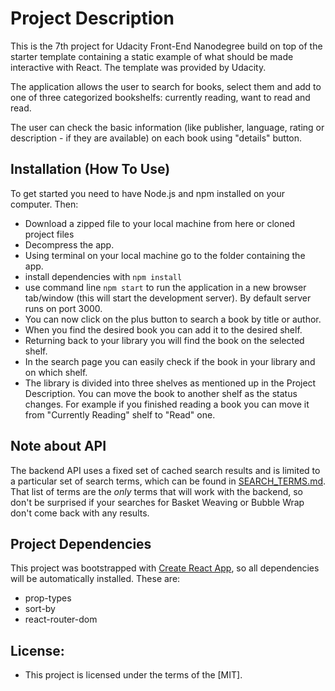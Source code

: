 # Project Description

This is the 7th project for Udacity Front-End Nanodegree build on top of the starter template containing a static example of what should be made interactive with React. The template was provided by Udacity.

The application allows the user to search for books, select them and add to one of three categorized bookshelfs: currently reading, want to read and read.

The user can check the basic information (like publisher, language, rating or description - if they are available) on each book using "details" button.

## Installation (How To Use)

To get started you need to have Node.js and npm installed on your computer. Then:

- Download a zipped file to your local machine from here or cloned project files 
- Decompress the app.
- Using terminal on your local machine go to the folder containing the app.
- install dependencies with `npm install`
- use command line `npm start`  to run the application in a new browser tab/window (this will start the development server). By default server runs on port 3000.
- You can now click on the plus button to search a book by title or author.
- When you find the desired book you can add it to the desired shelf.
- Returning back to your library you will find the book on the selected shelf.
- In the search page you can easily check if the book in your library and on which shelf.
- The library is divided into three shelves as mentioned up in the Project Description. You can move the book to another shelf as the status changes. For example if you finished reading a book you can move it from "Currently Reading" shelf to "Read" one.


## Note about API

The backend API uses a fixed set of cached search results and is limited to a particular set of search terms, which can be found in [SEARCH_TERMS.md](SEARCH_TERMS.md). That list of terms are the _only_ terms that will work with the backend, so don't be surprised if your searches for Basket Weaving or Bubble Wrap don't come back with any results.

## Project Dependencies

This project was bootstrapped with [Create React App](https://github.com/facebookincubator/create-react-app), so all dependencies will be automatically installed. These are:

* prop-types
* sort-by
* react-router-dom

## License:

- This project is licensed under the terms of the [MIT].
